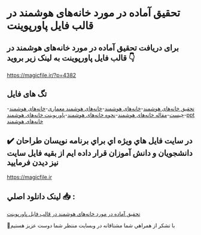 # تحقیق آماده در مورد خانه‌های هوشمند در قالب فایل پاورپوینت

## برای دریافت تحقیق آماده در مورد خانه‌های هوشمند در قالب فایل پاورپوینت به لینک زیر بروید 👇

https://magicfile.ir/?p=4382

## تگ های فایل

-[تحقیق خانه‌های هوشمند](https://magicfile.ir/product/%d8%aa%d8%ad%d9%82%db%8c%d9%82-%d8%a2%d9%85%d8%a7%d8%af%d9%87-%d8%ae%d8%a7%d9%86%d9%87%d9%87%d8%a7%db%8c-%d9%87%d9%88%d8%b4%d9%85%d9%86%d8%af-%d9%81%d8%a7%db%8c%d9%84-%d9%be%d8%a7%d9%88%d8%b1%d9%be%d9%88%db%8c%d9%86%d8%aa/)-[خانه‌های هوشمند](https://magicfile.ir/product/%d8%aa%d8%ad%d9%82%db%8c%d9%82-%d8%a2%d9%85%d8%a7%d8%af%d9%87-%d8%ae%d8%a7%d9%86%d9%87%d9%87%d8%a7%db%8c-%d9%87%d9%88%d8%b4%d9%85%d9%86%d8%af-%d9%81%d8%a7%db%8c%d9%84-%d9%be%d8%a7%d9%88%d8%b1%d9%be%d9%88%db%8c%d9%86%d8%aa/)-[خانه‌های هوشمند معماری](https://magicfile.ir/product/%d8%aa%d8%ad%d9%82%db%8c%d9%82-%d8%a2%d9%85%d8%a7%d8%af%d9%87-%d8%ae%d8%a7%d9%86%d9%87%d9%87%d8%a7%db%8c-%d9%87%d9%88%d8%b4%d9%85%d9%86%d8%af-%d9%81%d8%a7%db%8c%d9%84-%d9%be%d8%a7%d9%88%d8%b1%d9%be%d9%88%db%8c%d9%86%d8%aa/)-[خانه‌های هوشمند چیست](https://magicfile.ir/product/%d8%aa%d8%ad%d9%82%db%8c%d9%82-%d8%a2%d9%85%d8%a7%d8%af%d9%87-%d8%ae%d8%a7%d9%86%d9%87%d9%87%d8%a7%db%8c-%d9%87%d9%88%d8%b4%d9%85%d9%86%d8%af-%d9%81%d8%a7%db%8c%d9%84-%d9%be%d8%a7%d9%88%d8%b1%d9%be%d9%88%db%8c%d9%86%d8%aa/)-[مقاله خانه‌های هوشمند](https://magicfile.ir/product/%d8%aa%d8%ad%d9%82%db%8c%d9%82-%d8%a2%d9%85%d8%a7%d8%af%d9%87-%d8%ae%d8%a7%d9%86%d9%87%d9%87%d8%a7%db%8c-%d9%87%d9%88%d8%b4%d9%85%d9%86%d8%af-%d9%81%d8%a7%db%8c%d9%84-%d9%be%d8%a7%d9%88%d8%b1%d9%be%d9%88%db%8c%d9%86%d8%aa/)-[نحوه خانه‌های هوشمند](https://magicfile.ir/product/%d8%aa%d8%ad%d9%82%db%8c%d9%82-%d8%a2%d9%85%d8%a7%d8%af%d9%87-%d8%ae%d8%a7%d9%86%d9%87%d9%87%d8%a7%db%8c-%d9%87%d9%88%d8%b4%d9%85%d9%86%d8%af-%d9%81%d8%a7%db%8c%d9%84-%d9%be%d8%a7%d9%88%d8%b1%d9%be%d9%88%db%8c%d9%86%d8%aa/)-[پاورپوینت خانه‌های هوشمند](https://magicfile.ir/product/%d8%aa%d8%ad%d9%82%db%8c%d9%82-%d8%a2%d9%85%d8%a7%d8%af%d9%87-%d8%ae%d8%a7%d9%86%d9%87%d9%87%d8%a7%db%8c-%d9%87%d9%88%d8%b4%d9%85%d9%86%d8%af-%d9%81%d8%a7%db%8c%d9%84-%d9%be%d8%a7%d9%88%d8%b1%d9%be%d9%88%db%8c%d9%86%d8%aa/)-[ppt خانه‌های هوشمند](https://magicfile.ir/product/%d8%aa%d8%ad%d9%82%db%8c%d9%82-%d8%a2%d9%85%d8%a7%d8%af%d9%87-%d8%ae%d8%a7%d9%86%d9%87%d9%87%d8%a7%db%8c-%d9%87%d9%88%d8%b4%d9%85%d9%86%d8%af-%d9%81%d8%a7%db%8c%d9%84-%d9%be%d8%a7%d9%88%d8%b1%d9%be%d9%88%db%8c%d9%86%d8%aa/)

## ✔️ در سايت فايل هاي ويژه اي براي برنامه نويسان طراحان دانشجويان و دانش آموزان قرار داده ايم از بقيه فايل سايت نيز ديدن فرماييد

https://magicfile.ir


## لينک دانلود اصلي 📥 :

[تحقیق آماده در مورد خانه‌های هوشمند در قالب فایل پاورپوینت](https://magicfile.ir/product/%d8%aa%d8%ad%d9%82%db%8c%d9%82-%d8%a2%d9%85%d8%a7%d8%af%d9%87-%d8%ae%d8%a7%d9%86%d9%87%d9%87%d8%a7%db%8c-%d9%87%d9%88%d8%b4%d9%85%d9%86%d8%af-%d9%81%d8%a7%db%8c%d9%84-%d9%be%d8%a7%d9%88%d8%b1%d9%be%d9%88%db%8c%d9%86%d8%aa/) 


🙏با تشکر از همراهي شما مشتاقانه در وبسایت منتظر شما دوست عزیز هستیم

